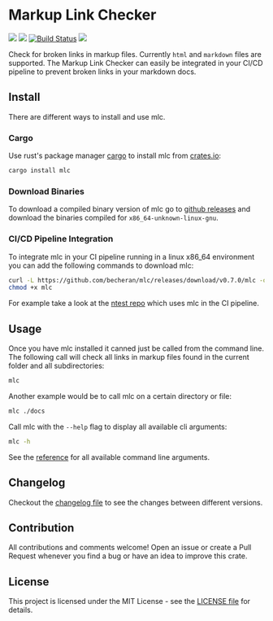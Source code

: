 # Markup Link Checker

[![](http://meritbadge.herokuapp.com/mlc)](https://crates.io/crates/mlc)
[![](https://badgen.net/crates/d/mlc)](https://crates.io/crates/mlc)
[![Build Status](https://gitlab.com/becheran/mlc_ci/badges/master/pipeline.svg)](https://gitlab.com/becheran/mlc_ci/pipelines)
[![](https://img.shields.io/badge/License-MIT-yellow.svg)](https://opensource.org/licenses/MIT)

Check for broken links in markup files. Currently `html` and `markdown` files are supported. The Markup Link Checker can easily be integrated in your CI/CD pipeline to prevent broken links in your markdown docs.

## Install

There are different ways to install and use mlc.

### Cargo

Use rust's package manager [cargo](https://doc.rust-lang.org/cargo/) to install mlc from [crates.io](https://crates.io/crates/mlc):

``` bash
cargo install mlc
```

### Download Binaries

To download a compiled binary version of mlc go to [github releases](https://github.com/becheran/mlc/releases) and download the binaries compiled for `x86_64-unknown-linux-gnu`.

### CI/CD Pipeline Integration

To integrate mlc in your CI pipeline running in a linux x86_64 environment you can add the following commands to download mlc:

``` bash
curl -L https://github.com/becheran/mlc/releases/download/v0.7.0/mlc -o mlc
chmod +x mlc
```

For example take a look at the [ntest repo](https://github.com/becheran/ntest) which uses mlc in the CI pipeline.

## Usage

Once you have mlc installed it canned just be called from the command line. The following call will check all links in markup files found in the current folder and all subdirectories:

``` bash
mlc
```

Another example would be to call mlc on a certain directory or file:

``` bash
mlc ./docs
```

Call mlc with the `--help` flag to display all available cli arguments:

``` bash
mlc -h
```

See the [reference](./docs/reference.md) for all available command line arguments.

## Changelog

Checkout the [changelog file](https://github.com/becheran/mlc/blob/master/CHANGELOG.md) to see the changes between different versions.

## Contribution

All contributions and comments welcome! Open an issue or create a Pull Request whenever you find a bug or have an idea to improve this crate.

## License

This project is licensed under the MIT License - see the [LICENSE file](https://github.com/becheran/mlc/blob/master/LICENSE) for details.
